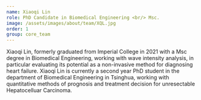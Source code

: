 ```yaml
---
name: Xiaoqi Lin
role: PhD Candidate in Biomedical Engineering <br/> Msc.
image: /assets/images/about/team/XQL.jpg
order: 1
group: core_team
---
```


Xiaoqi Lin, formerly graduated from Imperial College in 2021 with a Msc degree in Biomedical Engineering, working with wave intensity analysis, in particular evaluating its potential as a non-invasive method for diagnosing heart failure. 
Xiaoqi Lin is currently a second year PhD student in the department of Biomedical Engineering in Tsinghua, working with quantitative methods of prognosis and treatment decision for unresectable Hepatocelluar Carcinoma.